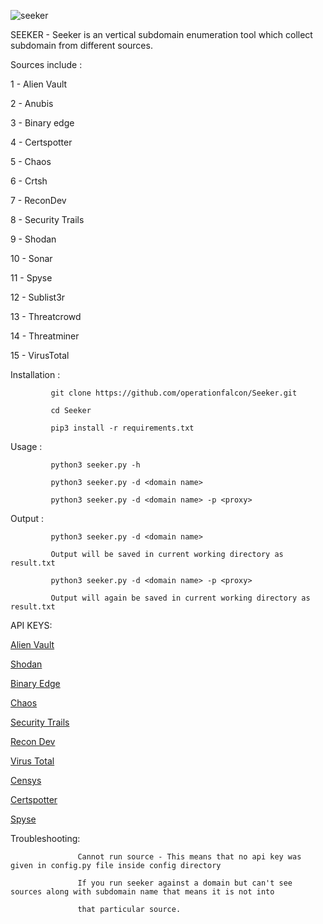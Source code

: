 ![seeker](https://user-images.githubusercontent.com/83413793/116772617-eed49b00-aa6d-11eb-9f4d-7bcc8e158bc5.png)

SEEKER - Seeker is an vertical subdomain enumeration tool which collect subdomain from different sources. 

Sources include :        

1 - Alien Vault
                       
2 - Anubis

3 - Binary edge

4 - Certspotter

5 - Chaos

6 - Crtsh

7 - ReconDev

8 - Security Trails

9 - Shodan

10 - Sonar

11 - Spyse

12 - Sublist3r

13 - Threatcrowd

14 - Threatminer

15 - VirusTotal

Installation :
 
             git clone https://github.com/operationfalcon/Seeker.git

             cd Seeker

             pip3 install -r requirements.txt

Usage :
             
             python3 seeker.py -h 
  
             python3 seeker.py -d <domain name>

             python3 seeker.py -d <domain name> -p <proxy>
             
Output :

             python3 seeker.py -d <domain name>
             
             Output will be saved in current working directory as result.txt
             
             python3 seeker.py -d <domain name> -p <proxy>
             
             Output will again be saved in current working directory as result.txt
             
API KEYS:

  [Alien Vault](https://otx.alienvault.com/)

  [Shodan](https://www.shodan.io/)
  
  [Binary Edge](https://www.binaryedge.io/)
  
  [Chaos](https://chaos.projectdiscovery.io/#/)
  
  [Security Trails](https://securitytrails.com/)
  
  [Recon Dev](https://recon.dev/)
  
  [Virus Total](https://www.virustotal.com/gui/)
  
  [Censys](https://censys.io/)
  
  [Certspotter](https://sslmate.com/certspotter/api/)
  
  [Spyse](https://spyse.com/)
  
  Troubleshooting:
  
                   Cannot run source - This means that no api key was given in config.py file inside config directory
                   
                   If you run seeker against a domain but can't see sources along with subdomain name that means it is not into 
                   
                   that particular source.
